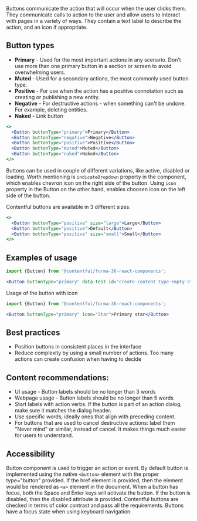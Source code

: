 Buttons communicate the action that will occur when the user clicks them. They communicate calls to action to the user and allow users to interact with pages in a variety of ways. They contain a text label to describe the action, and an icon if appropriate.

## Button types

- **Primary** - Used for the most important actions in any scenario. Don’t use more than one primary button in a section or screen to avoid overwhelming users.
- **Muted** - Used for a secondary actions, the most commonly used button type.
- **Positive** - For use when the action has a positive connotation such as creating or publishing a new entity.
- **Negative** - For destructive actions - when something can't be undone. For example, deleting entities.
- **Naked** - Link button

```jsx
<>
  <Button buttonType="primary">Primary</Button>
  <Button buttonType="negative">Negative</Button>
  <Button buttonType="positive">Positive</Button>
  <Button buttonType="muted">Muted</Button>
  <Button buttonType="naked">Naked</Button>
</>
```
Buttons can be used in couple of different variations, like active, disabled or loading. Worth mentioning is `indicateDropdown` property in the component, which enables chevron icon on the right side of the button. Using `icon` property in the Button on the other hand, enables choosen icon on the left side of the button.

Contentful buttons are available in 3 different sizes: 
```jsx
<>
  <Button buttonType="positive" size="large">Large</Button>
  <Button buttonType="positive">Default</Button>
  <Button buttonType="positive" size="small">Small</Button>
</>
```

## Examples of usage

```jsx
import {Button} from '@contentful/forma-36-react-components';

<Button buttonType="primary" data-test-id="create-content-type-empty-state">Add content type</Button>

```

Usage of the button with icon

```jsx
import {Button} from '@contentful/forma-36-react-components';

<Button buttonType="primary" icon="Star">Primary star</Button>

```

## Best practices

- Position buttons in consistent places in the interface
- Reduce complexity by using a small number of actions. Too many actions can create confusion when having to decide

## Content recommendations:

 - UI usage - Button labels should be no longer than 3 words
 - Webpage usage - Button labels should be no longer than 5 words
 - Start labels with action verbs. If the button is part of an action dialog, make sure it matches the dialog header.
 - Use specific words, ideally ones that align with preceding content.
 - For buttons that are used to cancel destructive actions: label them "Never mind" or similar, instead of cancel. It makes things much easier for users to understand.

## Accessibility

Button component is used to trigger an action or event. By default button is implemented using the native `<button>` element with the proper type="button" provided. If the href element is provided, then the element would be rendered as `<a>` element in the document.
When a button has focus, both the Space and Enter keys will activate the button. If the button is disabled, then the disabled attribute is provided.
Contentful buttons are checked in terms of color contrast and pass all the requirements.
Buttons have a focus state when using keyboard navigation.
